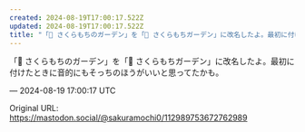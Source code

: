 ```yaml
---
created: 2024-08-19T17:00:17.522Z
updated: 2024-08-19T17:00:17.522Z
title: "「🌱 さくらもちのガーデン」を「🌱 さくらもちガーデン」に改名したよ。最初に付け[...]"
---
```


<p>「🌱 さくらもちのガーデン」を「🌱 さくらもちガーデン」に改名したよ。最初に付けたときに音的にもそっちのほうがいいと思ってたかも。</p>

&mdash; 2024-08-19 17:00:17 UTC

Original URL: https://mastodon.social/@sakuramochi0/112989753672762989
